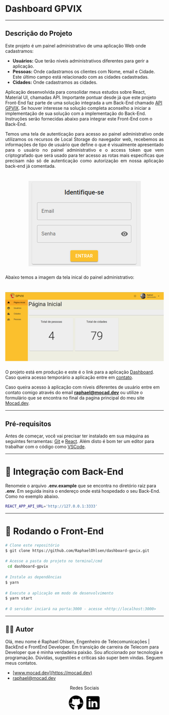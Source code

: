 # Dashboard GPVIX
---
<h2>Descrição do Projeto</h2>
<p>
Este projeto é um painel administrativo de uma aplicação Web onde cadastramos:
</p>

- **Usuários:** Que terão niveis administrativos diferentes para gerir a aplicação.
- **Pessoas:** Onde cadastramos os clientes com Nome, email e Cidade. Este último campo está relacionado com as cidades cadastradas.
- **Cidades:** Onde cadastramos as cidades.

Aplicação desenvolvida para consolidar meus estudos sobre React, Material UI, chamadas API. Importante pontuar desde já que este projeto Front-End faz parte de uma solução integrada a um Back-End chamado [API GPVIX](https://github.com/RaphaelOhlsen/api-gpvix2). Se houver interesse na solução completa aconselho a iniciar a implementação de sua solução com a implementação do Back-End. Instruções serão fornecidas abaixo para integrar este Front-End com o Back-End.


<p align="justify">
Temos uma tela de autenticação para acesso ao painel administrativo onde utilizamos os recursos de Local Storage do navegador web, recebemos as informações de tipo de usuário que define o que é visualmente apresentado para o usuário no painel administrativo e o access token que vem criptografado que será usado para ter acesso as rotas mais especificas que precisam não só de autenticação como autorização em nossa aplicação back-end já comentada.
</p>

<h1 align="center">
  <img alt="login" title="#login" src="./git/login.png" />
</h1>

<p align="justify">Abaixo temos a imagem da tela inical do painel administrativo:</p>

<h1 align="center">
  <img alt="logo" title="#logo" src="./git/dashboard.png" />
</h1>

O projeto está em produção e este é o link para a aplicação [Dashboard](https://starfish-app-wyn79.ondigitalocean.app/). Caso queira acesso temporário a aplicação entre em [contato](https://mocad.dev/#contato).

Caso queira acesso à aplicação com níveis diferentes de usuário entre em contato comigo através do email **raphael@mocad.dev** ou utilize o formulário que se encontra no final da pagina principal do meu site [Mocad.dev](https://mocad.dev/#contato).

---
<h2>Pré-requisitos</h2>

Antes de começar, você vai precisar ter instalado em sua máquina as seguintes ferramentas:
[Git](https://git-scm.com) e [React](https://pt-br.reactjs.org/).
Além disto é bom ter um editor para trabalhar com o código como [VSCode](https://code.visualstudio.com/).

---
# 🧩 Integração com Back-End 
Renomeie o arquivo **.env.example** que se encontra no diretório raiz para **.env**. Em seguida insira o endereço onde está hospedado o seu Back-End. Como no exemplo abaixo.
```bash
REACT_APP_API_URL='http://127.0.0.1:3333'
```

---
# 🎲 Rodando o Front-End


```bash
# Clone este repositório
$ git clone https://github.com/RaphaelOhlsen/dashboard-gpvix.git

# Acesse a pasta do projeto no terminal/cmd
 cd dashboard-gpvix

# Instale as dependências
$ yarn

# Execute a aplicação em modo de desenvolvimento
$ yarn start

# O servidor inciará na porta:3000 - acesse <http://localhost:3000>

```
---
<a id="-autor"></a>
## 👨‍💻 Autor
Olá, meu nome é Raphael Ohlsen, Engenheiro de Telecomunicações | BackEnd e FrontEnd Developer. Em transição de carreira de Telecom para Developer que é minha verdadeira paixão. Sou aficcionado por tecnologia e programação. Dúvidas, sugestões e críticas são super bem vindas. Seguem meus contatos.

- [www.mocad.dev](https://mocad.dev)
- [raphael@mocad.dev](raphael@mocad.dev)

<p align="center">Redes Sociais</p>
<p align="center">
  <a href= "https://github.com/RaphaelOhlsen"><img alt="" src="./git/github.png"></a>
  <a href= "https://www.linkedin.com/in/raphael-bernardo-ohlsen-79115689/"><img alt="" src="./git/linkedin.png"></a>
</p>

